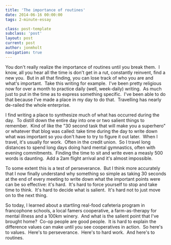 ```yaml
---
title: 'The importance of routines'
date: 2014-06-16 00:00:00 
tags: 2-minute-essay

class: post-template
subclass: 'post'
layout: post
current: post
author: jonmholt
navigation: true
---
```

You don't really realize the importance of routines until you break them. &nbsp;I know, all you hear all the time is don't get in a rut, constantly reinvent, find a new you. &nbsp;But in all that finding, you can lose track of who you are and what's important. &nbsp;Take this writing for example. &nbsp;I've been pretty religious now for over a month to practice daily (well, week-daily) writing. &nbsp;As much just to put in the time as to express something specific. &nbsp;I've been able to do that because I've made a place in my day to do that. &nbsp;Travelling has nearly de-railed the whole enterprise.

<a name="more"></a>I find writing a place to synthesize much of what has occurred during the day. &nbsp;To distill down the entire day into one or two salient things to remember. &nbsp;Kind of like the "30 second task that will make you a superhero" or whatever that blog was called: take time during the day to write down what was important so you don't have to try to figure it out later. &nbsp;When I travel, it's usually for work. &nbsp;Often in the credit union. &nbsp;So I travel long distances to spend long days doing hard mental gymnastics, often with evening commitments. &nbsp;Finding the time to sit and write even a measly 500 words is daunting. &nbsp;Add a 2am flight arrival and it's almost impossible.

To some extent this is a test of perseverance. &nbsp;But I think more accurately that I now finally understand why something so simple as taking 30 seconds at the end of every meeting to write down what the important points were can be so effective: it's hard. &nbsp;It's hard to force yourself to stop and take time to think. &nbsp;It's hard to decide what is salient. &nbsp;It's hard not to just move on to the next thing.

So today, I learned about a startling real-food cafeteria program in francophone schools, a local famers cooperative, a farm-as-therapy for mental illness and a 100km winery. &nbsp;And what is the salient point that I've brought home? &nbsp;Co-op people are good people. &nbsp;It is hard to explain the difference values can make until you see cooperatives in action. &nbsp;So here's to values. &nbsp;Here's to perseverance. &nbsp;Here's to hard work. &nbsp;And here's to routines. 
